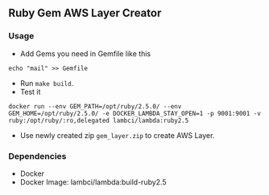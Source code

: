 ## Ruby Gem AWS Layer Creator

### Usage
* Add Gems you need in Gemfile like this

```
echo "mail" >> Gemfile
```

* Run `make build`.
* Test it

```
docker run --env GEM_PATH=/opt/ruby/2.5.0/ --env GEM_HOME=/opt/ruby/2.5.0/ -e DOCKER_LAMBDA_STAY_OPEN=1 -p 9001:9001 -v ruby:/opt/ruby/:ro,delegated lambci/lambda:ruby2.5
```

* Use newly created zip `gem_layer.zip` to create AWS Layer.


### Dependencies
* Docker
* Docker Image: lambci/lambda:build-ruby2.5
